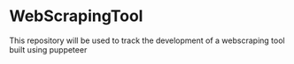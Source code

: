 # WebScrapingTool
This repository will be used to track the development of a webscraping tool built using puppeteer 
